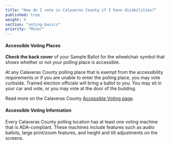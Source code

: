 ```yaml
---
title: "How do I vote in Calaveras County if I have disabilities?"
published: true
weight: 9
section: "voting-basics"
priority: "Minor"
---
```


#### Accessible Voting Places  

**Check the back cover** of your Sample Ballot for the wheelchair symbol that shows whether or not your polling place is accessible.  

At any Calaveras County polling place that is exempt from the accessibility requirements or if you are unable to enter the polling place, you may vote curbside. Trained election officials will bring a ballot to you. You may sit in your car and vote, or you may vote at the door of the building.

Read more on the Calaveras County [Accessible Voting page](https://elections.calaverasgov.us/Voter-Services/Accessible-Voting).

#### Accessible Voting Information   

Every Calaveras County polling location has at least one voting machine that is ADA-compliant. These machines include features such as audio ballots, large print/zoom features, and height and tilt adjustments on the screens.  